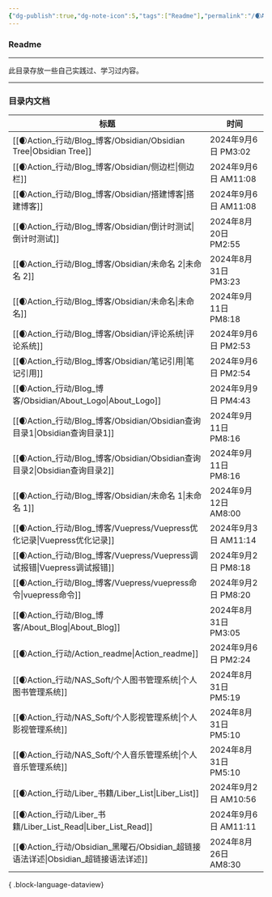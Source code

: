 ```yaml
---
{"dg-publish":true,"dg-note-icon":5,"tags":["Readme"],"permalink":"/🌒Action_行动/Action_readme/","dgPassFrontmatter":true,"noteIcon":5,"created":"2024-08-25T10:55:06.861+08:00","updated":"2024-09-06T14:24:30.468+08:00"}
---
```


### Readme
*** 
此目录存放一些自己实践过、学习过内容。
***
### 目录内文档
| 标题                                                                 | 时间                 |
| ------------------------------------------------------------------ | ------------------ |
| [[🌒Action_行动/Blog_博客/Obsidian/Obsidian Tree\|Obsidian Tree]]   | 2024年9月6日 PM3:02   |
| [[🌒Action_行动/Blog_博客/Obsidian/侧边栏\|侧边栏]]                       | 2024年9月6日 AM11:08  |
| [[🌒Action_行动/Blog_博客/Obsidian/搭建博客\|搭建博客]]                     | 2024年9月6日 AM11:08  |
| [[🌒Action_行动/Blog_博客/Obsidian/倒计时测试\|倒计时测试]]                   | 2024年8月20日 PM2:55  |
| [[🌒Action_行动/Blog_博客/Obsidian/未命名 2\|未命名 2]]                   | 2024年8月31日 PM3:23  |
| [[🌒Action_行动/Blog_博客/Obsidian/未命名\|未命名]]                       | 2024年9月11日 PM8:18  |
| [[🌒Action_行动/Blog_博客/Obsidian/评论系统\|评论系统]]                     | 2024年9月6日 PM2:53   |
| [[🌒Action_行动/Blog_博客/Obsidian/笔记引用\|笔记引用]]                     | 2024年9月6日 PM2:54   |
| [[🌒Action_行动/Blog_博客/Obsidian/About_Logo\|About_Logo]]         | 2024年9月9日 PM4:43   |
| [[🌒Action_行动/Blog_博客/Obsidian/Obsidian查询目录1\|Obsidian查询目录1]]   | 2024年9月11日 PM8:16  |
| [[🌒Action_行动/Blog_博客/Obsidian/Obsidian查询目录2\|Obsidian查询目录2]]   | 2024年9月11日 PM8:16  |
| [[🌒Action_行动/Blog_博客/Obsidian/未命名 1\|未命名 1]]                   | 2024年9月12日 AM8:00  |
| [[🌒Action_行动/Blog_博客/Vuepress/Vuepress优化记录\|Vuepress优化记录]]     | 2024年9月3日 AM11:14  |
| [[🌒Action_行动/Blog_博客/Vuepress/Vuepress调试报错\|Vuepress调试报错]]     | 2024年9月2日 PM8:18   |
| [[🌒Action_行动/Blog_博客/Vuepress/vuepress命令\|vuepress命令]]         | 2024年9月2日 PM8:20   |
| [[🌒Action_行动/Blog_博客/About_Blog\|About_Blog]]                  | 2024年8月31日 PM3:05  |
| [[🌒Action_行动/Action_readme\|Action_readme]]                    | 2024年9月6日 PM2:24   |
| [[🌒Action_行动/NAS_Soft/个人图书管理系统\|个人图书管理系统]]                     | 2024年8月31日 PM5:19  |
| [[🌒Action_行动/NAS_Soft/个人影视管理系统\|个人影视管理系统]]                     | 2024年8月31日 PM5:10  |
| [[🌒Action_行动/NAS_Soft/个人音乐管理系统\|个人音乐管理系统]]                     | 2024年8月31日 PM5:10  |
| [[🌒Action_行动/Liber_书籍/Liber_List\|Liber_List]]                 | 2024年9月2日 AM10:56  |
| [[🌒Action_行动/Liber_书籍/Liber_List_Read\|Liber_List_Read]]       | 2024年9月6日 AM11:11  |
| [[🌒Action_行动/Obsidian_黑曜石/Obsidian_超链接语法详述\|Obsidian_超链接语法详述]] | 2024年8月26日 AM8:30  |

{ .block-language-dataview}